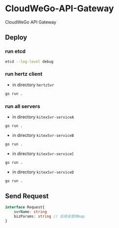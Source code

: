 # CloudWeGo-API-Gateway
CloudWeGo API Gateway

## Deploy
### run etcd
``` bash
etcd --log-level debug
```

### run hertz client
- in directory `hertzSvr`
``` bash
go run .
```

### run all servers
- in directory `kitexSvr-serviceA`
``` bash
go run .
```
- in directory `kitexSvr-serviceB`
``` bash
go run .
```
- in directory `kitexSvr-serviceC`
``` bash
go run .
```
- in directory `kitexSvr-serviceD`
``` bash
go run .
```

## Send Request
```typescript
interface Request{
    svrName: string
    bizParams: string // 后续会使用map
}
```
